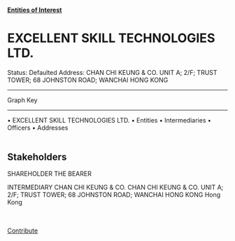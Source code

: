 #### [Entities of Interest](/list.html)
<link rel="stylesheet" type="text/css" href="../../assets/style.css">

<style>
body{background-image:url("http://eoi-graphs.s3-website-eu-west-1.amazonaws.com/EXCELLENT_SKILL_TECHNOLOGIES_LTD..png");background-repeat: no-repeat;background-size: contain;}
.markdown>p>span{background-color: white;}
</style>

# EXCELLENT SKILL TECHNOLOGIES LTD.
<span>Status: Defaulted
Address: CHAN CHI KEUNG & CO. UNIT A; 2/F; TRUST TOWER; 68 JOHNSTON ROAD; WANCHAI HONG KONG
</span>

---



<div class="legend">
Graph Key
<hr>
<span class="focus">• EXCELLENT SKILL TECHNOLOGIES LTD.</span>
<span class="entity">• Entities</span>
<span class="intermediary">• Intermediaries</span>
<span class="officer">• Officers</span>
<span class="address">• Addresses</span>
</div><br>


## Stakeholders
<span>SHAREHOLDER
THE BEARER
</span>

<span>INTERMEDIARY
CHAN CHI KEUNG & CO.
CHAN CHI KEUNG & CO. UNIT A; 2/F; TRUST TOWER; 68 JOHNSTON ROAD; WANCHAI HONG KONG
Hong Kong
</span>


<br><br><a class="contribute_button" href="Readme.md">Contribute</a>